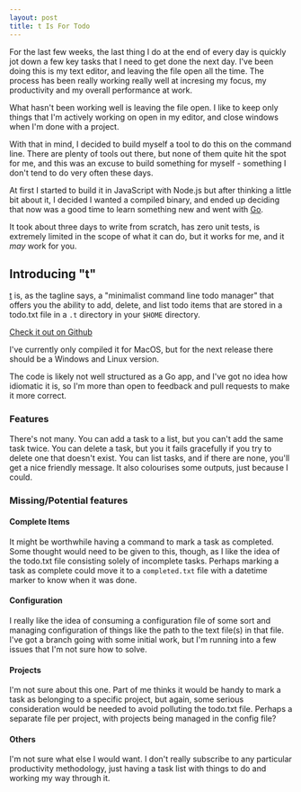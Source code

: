 ```yaml
---
layout: post
title: t Is For Todo
---
```


For the last few weeks, the last thing I do at the end of every day is quickly
jot down a few key tasks that I need to get done the next day. I've been doing
this is my text editor, and leaving the file open all the time. The process has
been really working really well at incresing my focus, my productivity and my
overall performance at work.

What hasn't been working well is leaving the file open. I like to keep only 
things that I'm actively working on open in my editor, and close windows when
I'm done with a project.

With that in mind, I decided to build myself a tool to do this on the command
line. There are plenty of tools out there, but none of them quite hit the spot
for me, and this was an excuse to build something for myself - something I don't
tend to do very often these days.

At first I started to build it in JavaScript with Node.js but after thinking a
little bit about it, I decided I wanted a compiled binary, and ended up deciding
that now was a good time to learn something new and went with [Go][golang].

It took about three days to write from scratch, has zero unit tests, is
extremely limited in the scope of what it can do, but it works for me, and it
*may* work for you.

## Introducing "t"

[t][t] is, as the tagline says, a "minimalist command line todo
manager" that offers you the ability to add, delete, and list todo items that
are stored in a todo.txt file in a `.t` directory in your `$HOME` directory.

[Check it out on Github][t]

I've currently only compiled it for MacOS, but for the next release there should
be a Windows and Linux version.

The code is likely not well structured as a Go app, and I've got no idea how
idiomatic it is, so I'm more than open to feedback and pull requests to make it
more correct.

### Features

There's not many. You can add a task to a list, but you can't add the same task
twice. You can delete a task, but you it fails gracefully if you try to delete
one that doesn't exist. You can list tasks, and if there are none, you'll get a 
nice friendly message. It also colourises some outputs, just because I could.

### Missing/Potential features

#### Complete Items

It might be worthwhile having a command to mark a task as completed. Some 
thought would need to be given to this, though, as I like the idea of the 
todo.txt file consisting solely of incomplete tasks. Perhaps marking a task as
complete could move it to a `completed.txt` file with a datetime marker to know
when it was done.

#### Configuration

I really like the idea of consuming a configuration file of some sort and
managing configuration of things like the path to the text file(s) in that file.
I've got a branch going with some initial work, but I'm running into a few
issues that I'm not sure how to solve.

#### Projects

I'm not sure about this one. Part of me thinks it would be handy to mark a task
as belonging to a specific project, but again, some serious consideration would
be needed to avoid polluting the todo.txt file. Perhaps a separate file per
project, with projects being managed in the config file?

#### Others

I'm not sure what else I would want. I don't really subscribe to any particular
productivity methodology, just having a task list with things to do and working
my way through it.

[golang]: https://golang.org
[t]: https://github.com/deanacus/t